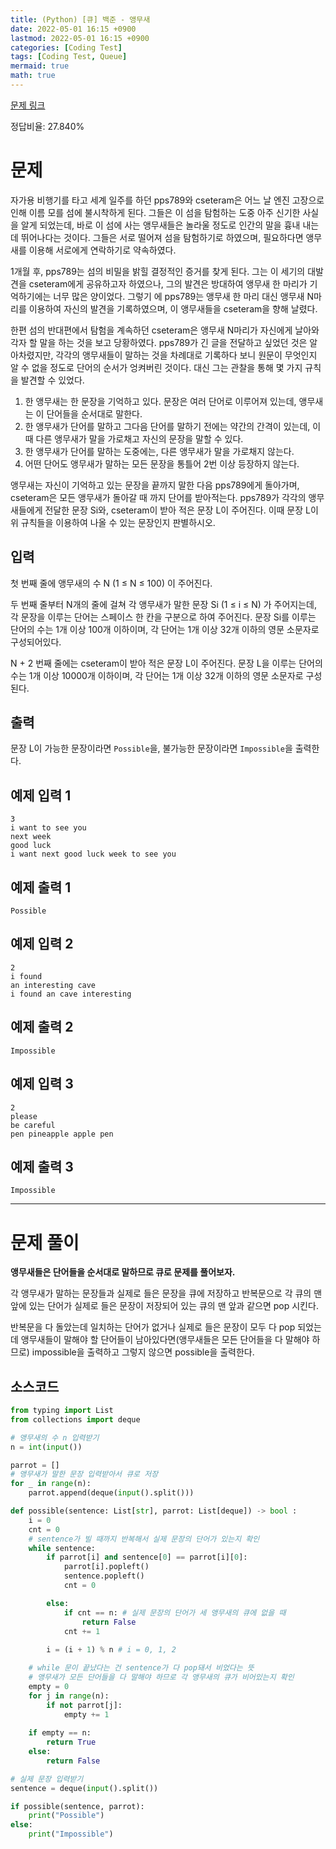 ```yaml
---
title: (Python) [큐] 백준 - 앵무새
date: 2022-05-01 16:15 +0900
lastmod: 2022-05-01 16:15 +0900
categories: [Coding Test]
tags: [Coding Test, Queue]
mermaid: true
math: true
---
```


[문제 링크](https://www.acmicpc.net/problem/14713)

정답비율: 27.840%

# 문제

자가용 비행기를 타고 세계 일주를 하던 pps789와 cseteram은 어느 날 엔진 고장으로 인해 이름 모를 섬에 불시착하게 된다. 그들은 이 섬을 탐험하는 도중 아주 신기한 사실을 알게 되었는데, 바로 이 섬에 사는 앵무새들은 놀라울 정도로 인간의 말을 흉내 내는 데 뛰어나다는 것이다. 그들은 서로 떨어져 섬을 탐험하기로 하였으며, 필요하다면 앵무새를 이용해 서로에게 연락하기로 약속하였다.

1개월 후, pps789는 섬의 비밀을 밝힐 결정적인 증거를 찾게 된다. 그는 이 세기의 대발견을 cseteram에게 공유하고자 하였으나, 그의 발견은 방대하여 앵무새 한 마리가 기억하기에는 너무 많은 양이었다. 그렇기 에 pps789는 앵무새 한 마리 대신 앵무새 N마리를 이용하여 자신의 발견을 기록하였으며, 이 앵무새들을 cseteram을 향해 날렸다.

한편 섬의 반대편에서 탐험을 계속하던 cseteram은 앵무새 N마리가 자신에게 날아와 각자 할 말을 하는 것을 보고 당황하였다. pps789가 긴 글을 전달하고 싶었던 것은 알아차렸지만, 각각의 앵무새들이 말하는 것을 차례대로 기록하다 보니 원문이 무엇인지 알 수 없을 정도로 단어의 순서가 엉켜버린 것이다. 대신 그는 관찰을 통해 몇 가지 규칙을 발견할 수 있었다.

1. 한 앵무새는 한 문장을 기억하고 있다. 문장은 여러 단어로 이루어져 있는데, 앵무새는 이 단어들을 순서대로 말한다.
2. 한 앵무새가 단어를 말하고 그다음 단어를 말하기 전에는 약간의 간격이 있는데, 이때 다른 앵무새가 말을 가로채고 자신의 문장을 말할 수 있다.
3. 한 앵무새가 단어를 말하는 도중에는, 다른 앵무새가 말을 가로채지 않는다.
4. 어떤 단어도 앵무새가 말하는 모든 문장을 통틀어 2번 이상 등장하지 않는다.

앵무새는 자신이 기억하고 있는 문장을 끝까지 말한 다음 pps789에게 돌아가며, cseteram은 모든 앵무새가 돌아갈 때 까지 단어를 받아적는다. pps789가 각각의 앵무새들에게 전달한 문장 Si와, cseteram이 받아 적은 문장 L이 주어진다. 이때 문장 L이 위 규칙들을 이용하여 나올 수 있는 문장인지 판별하시오.

## 입력

첫 번째 줄에 앵무새의 수 N (1 ≤ N ≤ 100) 이 주어진다.

두 번째 줄부터 N개의 줄에 걸쳐 각 앵무새가 말한 문장 Si (1 ≤ i ≤ N) 가 주어지는데, 각 문장을 이루는 단어는 스페이스 한 칸을 구분으로 하여 주어진다. 문장 Si를 이루는 단어의 수는 1개 이상 100개 이하이며, 각 단어는 1개 이상 32개 이하의 영문 소문자로 구성되어있다.

N + 2 번째 줄에는 cseteram이 받아 적은 문장 L이 주어진다. 문장 L을 이루는 단어의 수는 1개 이상 10000개 이하이며, 각 단어는 1개 이상 32개 이하의 영문 소문자로 구성된다.

## 출력

문장 L이 가능한 문장이라면 `Possible`을, 불가능한 문장이라면 `Impossible`을 출력한다.

## 예제 입력 1

```
3
i want to see you
next week
good luck
i want next good luck week to see you
```

## 예제 출력 1

```
Possible
```

## 예제 입력 2

```
2
i found
an interesting cave
i found an cave interesting
```

## 예제 출력 2

```
Impossible
```

## 예제 입력 3

```
2
please
be careful
pen pineapple apple pen
```

## 예제 출력 3

```
Impossible
```

---

# 문제 풀이

**앵무새들은 단어들을 순서대로 말하므로 큐로 문제를 풀어보자.** 

각 앵무새가 말하는 문장들과 실제로 들은 문장을 큐에 저장하고 반복문으로 각 큐의 맨 앞에 있는 단어가 실제로 들은 문장이 저장되어 있는 큐의 맨 앞과 같으면 pop 시킨다. 

반복문을 다 돌았는데 일치하는 단어가 없거나 실제로 들은 문장이 모두 다 pop 되었는데 앵무새들이 말해야 할 단어들이 남아있다면(앵무새들은 모든 단어들을 다 말해야 하므로) impossible을 출력하고 그렇지 않으면 possible을 출력한다.

## 소스코드

```python
from typing import List
from collections import deque

# 앵무새의 수 n 입력받기
n = int(input())

parrot = []
# 앵무새가 말한 문장 입력받아서 큐로 저장
for _ in range(n):
    parrot.append(deque(input().split())) 

def possible(sentence: List[str], parrot: List[deque]) -> bool :
    i = 0
    cnt = 0
    # sentence가 빌 때까지 반복해서 실제 문장의 단어가 있는지 확인
    while sentence:
        if parrot[i] and sentence[0] == parrot[i][0]:
            parrot[i].popleft()
            sentence.popleft()
            cnt = 0

        else: 
            if cnt == n: # 실제 문장의 단어가 세 앵무새의 큐에 없을 때
                return False
            cnt += 1
        
        i = (i + 1) % n # i = 0, 1, 2

    # while 문이 끝났다는 건 sentence가 다 pop돼서 비었다는 뜻
    # 앵무새가 모든 단어들을 다 말해야 하므로 각 앵무새의 큐가 비어있는지 확인
    empty = 0
    for j in range(n):
        if not parrot[j]:
            empty += 1
    
    if empty == n:
        return True
    else:
        return False

# 실제 문장 입력받기
sentence = deque(input().split())

if possible(sentence, parrot):
    print("Possible")
else:
    print("Impossible")
```